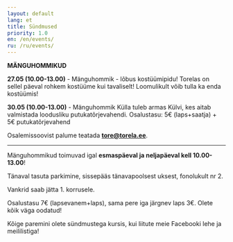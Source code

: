 ```yaml
---
layout: default
lang: et
title: Sündmused
priority: 1.0
en: /en/events/
ru: /ru/events/
---
```


**MÄNGUHOMMIKUD**

**27.05 (10.00-13.00)** - Mänguhommik - lõbus kostüümipidu! 
                          Torelas on sellel päeval rohkem kostüüme kui tavaliselt! Loomulikult võib tulla ka enda kostüümis!

**30.05 (10.00-13.00)** - Mänguhommik
                          Külla tuleb armas Külvi, kes aitab valmistada loodusliku putukatõrjevahendi.
                          Osalustasu: 5€ (laps+saatja) + 5€ putukatõrjevahend


Osalemissoovist palume teatada **tore@torela.ee**.

***

Mänguhommikud toimuvad igal **esmaspäeval ja neljapäeval kell 10.00-13.00**! 

Tänaval tasuta parkimine, sissepääs tänavapoolsest uksest, fonolukult nr 2.

Vankrid saab jätta 1. korrusele.

Osalustasu 7€ (lapsevanem+laps), sama pere iga järgnev laps 3€.
Olete kõik väga oodatud!



Kõige paremini olete sündmustega kursis, kui liitute meie Facebooki lehe ja meililistiga!
